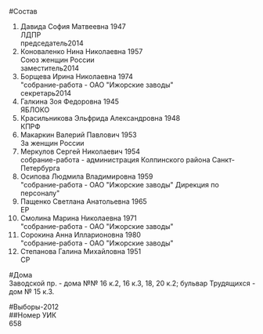 #Состав  
1. Давида София Матвеевна 1947  
    ЛДПР  
    председатель2014  
2. Коноваленко Нина Николаевна 1957  
    Союз женщин России  
    заместитель2014  
3. Борщева Ирина Николаевна 1974  
    "собрание-работа - ОАО "Ижорские заводы"  
    секретарь2014  
4. Галкина Зоя Федоровна 1945  
    ЯБЛОКО  
5. Красильникова Эльфрида Александровна 1948  
    КПРФ  
6. Макаркин Валерий Павлович 1953  
    За женщин России  
7. Меркулов Сергей Николаевич 1954  
    собрание-работа - администрация Колпинского района Санкт-Петербурга  
8. Осипова Людмила Владимировна 1959  
    "собрание-работа - ОАО "Ижорские заводы" Дирекция по персоналу"  
9. Пащенко Светлана Анатольевна 1965  
    ЕР  
10. Смолина Марина Николаевна 1971  
    "собрание-работа - ОАО "Ижорские заводы"  
11. Сорокина Анна Илларионовна 1980  
    "собрание-работа - ОАО "Ижорские заводы"  
12. Степанова Галина Михайловна 1951  
    СР  
  
#Дома  
Заводской пр. - дома №№ 16 к.2, 16 к.З, 18, 20 к.2; бульвар Трудящихся - дом № 15 к.З.  
  
#Выборы-2012  
##Номер УИК  
658  
